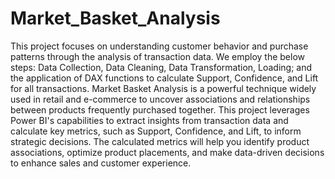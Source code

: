 # Market_Basket_Analysis
This project focuses on understanding customer behavior and purchase patterns through the analysis of transaction data. We employ the below steps: Data Collection, Data Cleaning, Data Transformation, Loading; and the application of DAX functions to calculate Support, Confidence, and Lift for all transactions.
Market Basket Analysis is a powerful technique widely used in retail and e-commerce to uncover associations and relationships between products frequently purchased together. This project leverages Power BI's capabilities to extract insights from transaction data and calculate key metrics, such as Support, Confidence, and Lift, to inform strategic decisions.
The calculated metrics will help you identify product associations, optimize product placements, and make data-driven decisions to enhance sales and customer experience.
